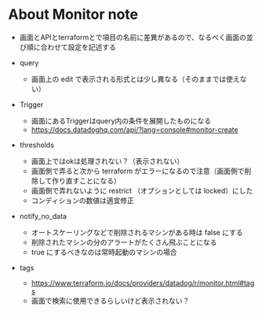 # About Monitor note

* 画面とAPIとterraformとで項目の名前に差異があるので、なるべく画面の並び順に合わせて設定を記述する

* query

    * 画面上の edit で表示される形式とは少し異なる（そのままでは使えない）

* Trigger

    * 画面にあるTriggerはquery内の条件を展開したものになる
    * https://docs.datadoghq.com/api/?lang=console#monitor-create

* thresholds

    * 画面上ではokは処理されない？（表示されない）
    * 画面側で弄ると次から terraform がエラーになるので注意（画面側で削除して作り直すことになる）
    * 画面側で弄れないように restrict （オプションとしては locked）にした
    * コンディションの数値は適宜修正

* notify_no_data

    * オートスケーリングなどで削除されるマシンがある時は false にする
    * 削除されたマシンの分のアラートがたくさん飛ぶことになる
    * true にするべきなのは常時起動のマシンの場合

* tags

    * https://www.terraform.io/docs/providers/datadog/r/monitor.html#tags
    * 画面で検索に使用できるらしいけど表示されない？

